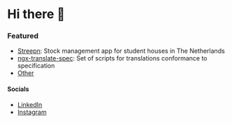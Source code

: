 # Hi there 👋

### Featured
- [Streepn](https://streepn.nl): Stock management app for student houses in The Netherlands
- [ngx-translate-spec](https://github.com/MarnickvdA/ngx-translate-spec): Set of scripts for translations conformance to specification
- [Other](https://github.com/MarnickvdA?tab=repositories)

#### Socials
- [LinkedIn](https://www.linkedin.com/in/marnickvda/)
- [Instagram](https://www.instagram.com/marnickvda/)
